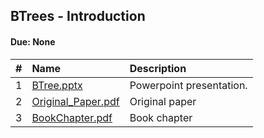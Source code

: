 ## BTrees - Introduction
#### Due: None

|   #   | Name                                     | Description              |
| :---: | :--------------------------------------- | :----------------------- |
|   1   | [BTree.pptx](BTree.pptx)         | Powerpoint presentation. |
|   2   | [Original_Paper.pdf](Original_Paper.pdf) | Original paper           |
|   3   | [BookChapter.pdf](BookChapter.pdf)       | Book chapter             |

